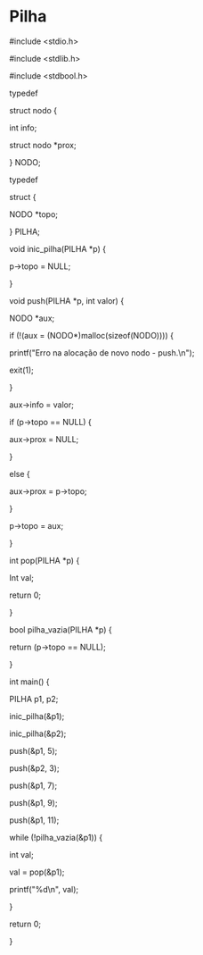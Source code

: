# Pilha

#include <stdio.h> 

#include <stdlib.h> 

#include <stdbool.h> 

 
 

typedef 

struct nodo { 

int info; 

struct nodo *prox; 

} NODO; 

 
 

typedef 

struct { 

NODO *topo; 

} PILHA; 

 
 

void inic_pilha(PILHA *p) { 

 
 

p->topo = NULL; 

} 

 
 

void push(PILHA *p, int valor) { 

 
 

NODO *aux; 

 
 

if (!(aux = (NODO*)malloc(sizeof(NODO)))) { 

printf("Erro na alocação de novo nodo - push.\n"); 

exit(1); 

} 

aux->info = valor; 

 
 

if (p->topo == NULL) { 

aux->prox = NULL; 

} 

else { 

aux->prox = p->topo; 

} 

p->topo = aux; 

} 

 
 

int pop(PILHA *p) { 

 

Int val; 

 
 

return 0; 

} 

 
 

bool pilha_vazia(PILHA *p) { 

return (p->topo == NULL); 

} 

 
 

int main() { 

 
 

PILHA p1, p2; 

 
 

inic_pilha(&p1); 

inic_pilha(&p2); 

 
 

push(&p1, 5); 

push(&p2, 3); 

push(&p1, 7); 

push(&p1, 9); 

push(&p1, 11); 

 
 

while (!pilha_vazia(&p1)) { 

int val; 

val = pop(&p1); 

printf("%d\n", val); 

} 

 
 

return 0; 

 
 

} 

 
